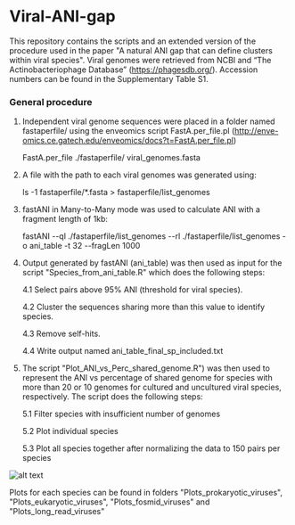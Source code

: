 # Viral-ANI-gap

This repository contains the scripts and an extended version of the procedure used in the paper "A natural ANI gap that can define clusters within viral species".
Viral genomes were retrieved from NCBI and “The Actinobacteriophage Database” (https://phagesdb.org/). Accession numbers can be found in the Supplementary Table S1.


### General procedure
1. Independent viral genome sequences were placed in a folder named fastaperfile/ using the enveomics script FastA.per_file.pl (http://enve-omics.ce.gatech.edu/enveomics/docs?t=FastA.per_file.pl)

     FastA.per_file ./fastaperfile/ viral_genomes.fasta


2. A file with the path to each viral genomes was generated using:

     ls -1 fastaperfile/*.fasta > fastaperfile/list_genomes


3. fastANI in Many-to-Many mode was used to calculate ANI with a fragment length of 1kb:

      fastANI --ql ./fastaperfile/list_genomes --rl ./fastaperfile/list_genomes -o ani_table -t 32 --fragLen 1000


4. Output generated by fastANI (ani_table) was then used as input for the script "Species_from_ani_table.R" which does the following steps:
   
   4.1 Select pairs above 95% ANI (threshold for viral species).
   
   4.2 Cluster the sequences sharing more than this value to identify species.
   
   4.3 Remove self-hits.
   
   4.4 Write output named ani_table_final_sp_included.txt
   


5. The script "Plot_ANI_vs_Perc_shared_genome.R") was then used to represent the ANI vs percentage of shared genome for species with more than 20 or 10 genomes for cultured and uncultured viral species, respectively. The script does the following steps:
   
   5.1 Filter species with insufficient number of genomes
   
   5.2 Plot individual species
   
   5.3 Plot all species together after normalizing the data to 150 pairs per species
   
![alt text](https://github.com/baldeguer-riquelme/Viral-ANI-gap/.figure/Figure1.tiff)

Plots for each species can be found in folders "Plots_prokaryotic_viruses", "Plots_eukaryotic_viruses", "Plots_fosmid_viruses" and "Plots_long_read_viruses"
